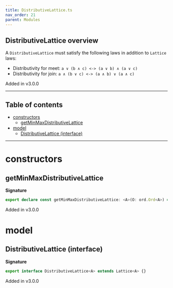 ```yaml
---
title: DistributiveLattice.ts
nav_order: 21
parent: Modules
---
```


## DistributiveLattice overview

A `DistributiveLattice` must satisfy the following laws in addition to `Lattice` laws:

- Distributivity for meet: `a ∨ (b ∧ c) <-> (a ∨ b) ∧ (a ∨ c)`
- Distributivity for join: `a ∧ (b ∨ c) <-> (a ∧ b) ∨ (a ∧ c)`

Added in v3.0.0

---

<h2 class="text-delta">Table of contents</h2>

- [constructors](#constructors)
  - [getMinMaxDistributiveLattice](#getminmaxdistributivelattice)
- [model](#model)
  - [DistributiveLattice (interface)](#distributivelattice-interface)

---

# constructors

## getMinMaxDistributiveLattice

**Signature**

```ts
export declare const getMinMaxDistributiveLattice: <A>(O: ord.Ord<A>) => DistributiveLattice<A>
```

Added in v3.0.0

# model

## DistributiveLattice (interface)

**Signature**

```ts
export interface DistributiveLattice<A> extends Lattice<A> {}
```

Added in v3.0.0
